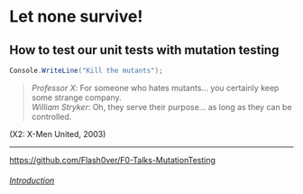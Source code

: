 # Let none survive!
## How to test our unit tests with mutation testing

```cs
Console.WriteLine("Kill the mutants");
```

> _Professor X_: For someone who hates mutants... you certainly keep some strange company.\
> _William Stryker_: Oh, they serve their purpose... as long as they can be controlled.

(X2: X-Men United, 2003)

---
https://github.com/Flash0ver/F0-Talks-MutationTesting

###### [Introduction](./Speaker.md)
